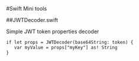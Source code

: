 #Swift Mini tools


##JWTDecoder.swift

Simple JWT token properties decoder

```
if let props = JWTDecoder(base64String: token) {
   var myValue = props["myKey"] as! String
}
```
